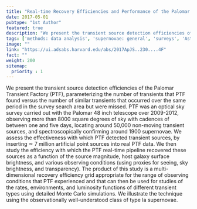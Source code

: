 ```yaml
---
title: "Real-time Recovery Efficiencies and Performance of the Palomar Transient Factory's Transient Discovery Pipeline"
date: 2017-05-01
pubtype: "1st Author"
featured: true
description: "We present the transient source detection efficiencies of the Palomar Transient Factory (PTF), parameterizing the number of transients that PTF found versus the number of similar transients that occurred over the same period in the survey search area but were missed. PTF was an optical sky survey carried out with the Palomar 48 inch telescope over 2009-2012, observing more than 8000 square degrees of sky with cadences of between one and five days, locating around 50,000 non-moving transient sources, and spectroscopically confirming around 1900 supernovae. We assess the effectiveness with which PTF detected transient sources, by inserting ≃ 7 million artificial point sources into real PTF data. We then study the efficiency with which the PTF real-time pipeline recovered these sources as a function of the source magnitude, host galaxy surface brightness, and various observing conditions (using proxies for seeing, sky brightness, and transparency). The product of this study is a multi-dimensional recovery efficiency grid appropriate for the range of observing conditions that PTF experienced and that can then be used for studies of the rates, environments, and luminosity functions of different transient types using detailed Monte Carlo simulations. We illustrate the technique using the observationally well-understood class of type Ia supernovae."
tags: ['methods: data analysis', 'supernovae: general', 'surveys', 'Astrophysics - Instrumentation and Methods for Astrophysics', 'Astrophysics - Cosmology and Nongalactic Astrophysics', 'Astrophysics - High Energy Astrophysical Phenomena']
image: ""
link: "https://ui.adsabs.harvard.edu/abs/2017ApJS..230....4F"
fact: ""
weight: 200
sitemap:
  priority : 1
---
```


We present the transient source detection efficiencies of the Palomar Transient Factory (PTF), parameterizing the number of transients that PTF found versus the number of similar transients that occurred over the same period in the survey search area but were missed. PTF was an optical sky survey carried out with the Palomar 48 inch telescope over 2009-2012, observing more than 8000 square degrees of sky with cadences of between one and five days, locating around 50,000 non-moving transient sources, and spectroscopically confirming around 1900 supernovae. We assess the effectiveness with which PTF detected transient sources, by inserting ≃ 7 million artificial point sources into real PTF data. We then study the efficiency with which the PTF real-time pipeline recovered these sources as a function of the source magnitude, host galaxy surface brightness, and various observing conditions (using proxies for seeing, sky brightness, and transparency). The product of this study is a multi-dimensional recovery efficiency grid appropriate for the range of observing conditions that PTF experienced and that can then be used for studies of the rates, environments, and luminosity functions of different transient types using detailed Monte Carlo simulations. We illustrate the technique using the observationally well-understood class of type Ia supernovae.
